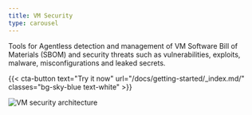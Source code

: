 ```yaml
---
title: VM Security
type: carousel
---
```


<p class="carousel-text">Tools for Agentless detection and management of VM Software Bill of Materials (SBOM) and security threats such as vulnerabilities, exploits, malware, misconfigurations and leaked secrets.</p>

{{< cta-button text="Try it now" url="/docs/getting-started/_index.md/" classes="bg-sky-blue text-white" >}}

<img src="/img/carousel/VMsec.png" alt="VM security architecture" class="img-fluid">
